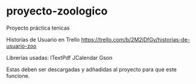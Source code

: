 # proyecto-zoologico
Proyecto práctica tenicas

Historias de Usuario en Trello https://trello.com/b/2M2jDfGv/historias-de-usuario-zoo

Librerías usadas:
ITextPdf
JCalendar
Gson

Estas deben ser descargadas y adñadidas al proyecto para que este funcione.
